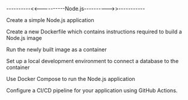  
 ----------<<----------Node.js---------->>-----------

 Create a simple Node.js application

 Create a new Dockerfile which contains instructions required to build a Node.js image

 Run the newly built image as a container

 Set up a local development environment to connect a database to the container

 Use Docker Compose to run the Node.js application

 Configure a CI/CD pipeline for your application using GitHub Actions.
